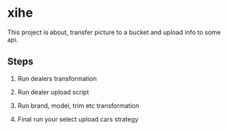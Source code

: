 # xihe

This project is about, transfer picture to a bucket and upload info to some api.

## Steps

1. Run dealers transformation

2. Run dealer upload script

3. Run brand, model, trim etc transformation

4. Final run your select upload cars strategy
